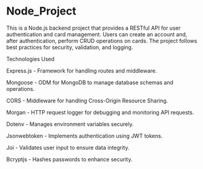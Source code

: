 # Node_Project

This is a Node.js backend project that provides a RESTful API for user authentication and card management. Users can create an account and, after authentication, perform CRUD operations on cards. The project follows best practices for security, validation, and logging.

Technologies Used

Express.js - Framework for handling routes and middleware.

Mongoose - ODM for MongoDB to manage database schemas and operations.

CORS - Middleware for handling Cross-Origin Resource Sharing.

Morgan - HTTP request logger for debugging and monitoring API requests.

Dotenv - Manages environment variables securely.

Jsonwebtoken - Implements authentication using JWT tokens.

Joi - Validates user input to ensure data integrity.

Bcryptjs - Hashes passwords to enhance security.
